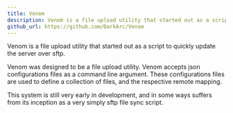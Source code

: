 ```yaml
---
title: Venom
description: Venom is a file upload utility that started out as a script to quickly update the server over sftp.
github_url: https://github.com/DarkArc/Venom
---
```

Venom is a file upload utility that started out as a script to quickly update the server over sftp.

Venom was designed to be a file upload utility. Venom accepts json configurations files as a command line argument. These configurations files are used to define a collection of files, and the respective remote mapping.

This system is still very early in development, and in some ways suffers from its inception as a very simply sftp file sync script.
